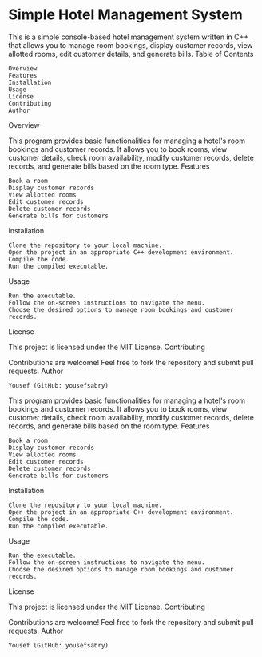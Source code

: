 # Simple Hotel Management System

This is a simple console-based hotel management system written in C++ that allows you to manage room bookings, display customer records, view allotted rooms, edit customer details, and generate bills.
Table of Contents

    Overview
    Features
    Installation
    Usage
    License
    Contributing
    Author

Overview

This program provides basic functionalities for managing a hotel's room bookings and customer records. It allows you to book rooms, view customer details, check room availability, modify customer records, delete records, and generate bills based on the room type.
Features

    Book a room
    Display customer records
    View allotted rooms
    Edit customer records
    Delete customer records
    Generate bills for customers

Installation

    Clone the repository to your local machine.
    Open the project in an appropriate C++ development environment.
    Compile the code.
    Run the compiled executable.

Usage

    Run the executable.
    Follow the on-screen instructions to navigate the menu.
    Choose the desired options to manage room bookings and customer records.

License

This project is licensed under the MIT License.
Contributing

Contributions are welcome! Feel free to fork the repository and submit pull requests.
Author

    Yousef (GitHub: yousefsabry)

This program provides basic functionalities for managing a hotel's room bookings and customer records. It allows you to book rooms, view customer details, check room availability, modify customer records, delete records, and generate bills based on the room type.
Features

    Book a room
    Display customer records
    View allotted rooms
    Edit customer records
    Delete customer records
    Generate bills for customers

Installation

    Clone the repository to your local machine.
    Open the project in an appropriate C++ development environment.
    Compile the code.
    Run the compiled executable.

Usage

    Run the executable.
    Follow the on-screen instructions to navigate the menu.
    Choose the desired options to manage room bookings and customer records.

License

This project is licensed under the MIT License.
Contributing

Contributions are welcome! Feel free to fork the repository and submit pull requests.
Author

    Yousef (GitHub: yousefsabry)
